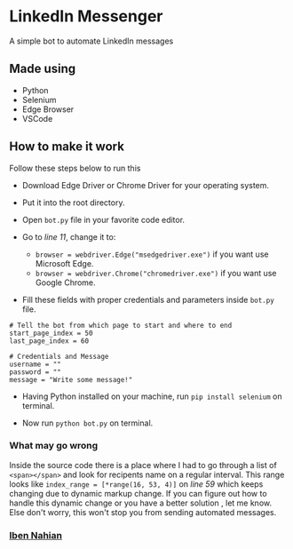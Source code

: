 # LinkedIn Messenger
A simple bot to automate LinkedIn messages

## Made using
- Python
- Selenium
- Edge Browser
- VSCode

## How to make it work

Follow these steps below to run this

- Download Edge Driver or Chrome Driver for your operating system.

- Put it into the root directory.

- Open ```bot.py``` file in your favorite code editor.

- Go to _line 11_, change it to:
  - ```browser = webdriver.Edge("msedgedriver.exe")``` if you want use Microsoft Edge.
  - ```browser = webdriver.Chrome("chromedriver.exe")``` if you want use Google Chrome.

- Fill these fields with proper credentials and parameters inside ```bot.py``` file.

```
# Tell the bot from which page to start and where to end
start_page_index = 50
last_page_index = 60

# Credentials and Message
username = ""
password = ""
message = "Write some message!"
```

- Having Python installed on your machine, run ```pip install selenium``` on terminal.

- Now run ```python bot.py``` on terminal.

### What may go wrong

Inside the source code there is a place where I had to go through a list of ```<span></span>``` and look for recipents name on a regular interval. This range looks like ```index_range = [*range(16, 53, 4)]``` on _line 59_ which keeps changing due to dynamic markup change. If you can figure out how to handle this dynamic change or you have a better solution , let me know. Else don't worry, this won't stop you from sending automated messages.

### [Iben Nahian](https://www.linkedin.com/in/evilprince2009/)
